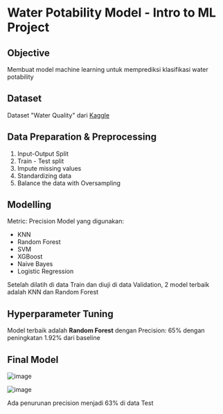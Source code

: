 # Water Potability Model - Intro to ML Project

## Objective
Membuat model machine learning untuk memprediksi klasifikasi water potability

## Dataset
Dataset "Water Quality" dari [Kaggle](https://www.kaggle.com/datasets/adityakadiwal/water-potability?datasetId=1292407&sortBy=voteCount)

## Data Preparation & Preprocessing
1. Input-Output Split
2. Train - Test split
3. Impute missing values
4. Standardizing data
5. Balance the data with Oversampling

## Modelling 
Metric: Precision
Model yang digunakan:
- KNN
- Random Forest
- SVM
- XGBoost
- Naive Bayes
- Logistic Regression

Setelah dilatih di data Train dan diuji di data Validation, 2 model terbaik adalah KNN dan Random Forest

## Hyperparameter Tuning
Model terbaik adalah **Random Forest** dengan Precision: 65% dengan peningkatan 1.92% dari baseline

## Final Model
![image](https://github.com/christrihardy/Water-Potability---Intro-ML-/assets/122888994/7358a964-9794-4342-9e3d-7960ff3ed005)

![image](https://github.com/christrihardy/Water-Potability---Intro-ML-/assets/122888994/4ee0f8dc-8c4a-46af-9074-b3ec2fc7baf8)

Ada penurunan precision menjadi 63% di data Test

